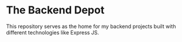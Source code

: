 # The Backend Depot

This repository serves as the home for my backend projects built with different technologies like Express JS. 

